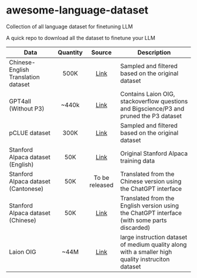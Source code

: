 # awesome-language-dataset
Collection of all language dataset for finetuning LLM

A quick repo to download all the dataset to finetune your LLM


| Data                  | Quantity |                             Source                             | Description                                                    |
| ---------------------- | :--: | :----------------------------------------------------------: | ------------------------------------------------------- |
| Chinese- English Translation dataset    | 500K | [Link](https://github.com/brightmart/nlp_chinese_corpus#5翻译语料translation2019zh) | 	Sampled and filtered based on the original dataset                 |
| GPT4all (Without P3) | ~440k |       [Link](https://huggingface.co/datasets/nomic-ai/gpt4all_prompt_generations)                    | Contains Laion OIG, stackoverflow questions and Bigscience/P3 and pruned the P3 dataset     |
| pCLUE dataset            | 300K |        [Link](https://github.com/CLUEbenchmark/pCLUE)        | Sampled and filtered based on the original dataset               |
| Stanford Alpaca dataset (English) | 50K  |     [Link](https://github.com/tatsu-lab/stanford_alpaca)     | Original Stanford Alpaca training data        |
| Stanford Alpaca dataset (Cantonese) | 50K  |    To be released  | Translated from the Chinese version using the ChatGPT interface  |
| Stanford Alpaca dataset (Chinese) | 50K  |                 [Link](https://github.com/ymcui/Chinese-LLaMA-Alpaca/blob/main/data/alpaca_data_zh_51k.json)     | Translated from the English version using the ChatGPT interface (with some parts discarded) |
| Laion OIG | ~44M  |       [Link](https://huggingface.co/datasets/laion/OIG )                    |  large instruction dataset of medium quality along with a smaller high quality instruciton dataset        |
